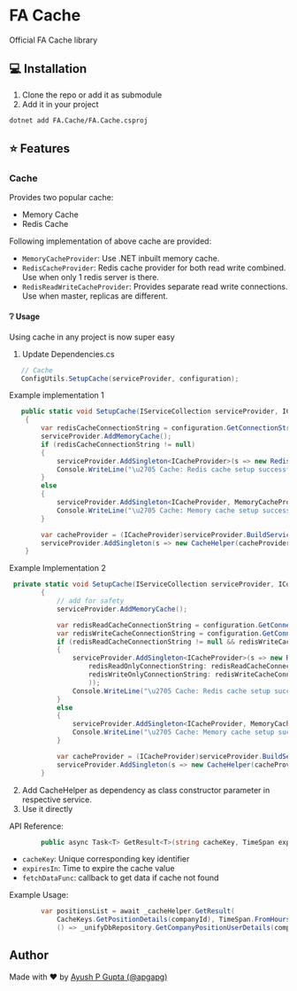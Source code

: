 # FA Cache

Official FA Cache library

## 💻 Installation

1. Clone the repo or add it as submodule
2. Add it in your project

```shell
dotnet add FA.Cache/FA.Cache.csproj
```

## ⭐ Features

### Cache

Provides two popular cache:

- Memory Cache
- Redis Cache

Following implementation of above cache are provided:

- `MemoryCacheProvider`: Use .NET inbuilt memory cache.
- `RedisCacheProvider`: Redis cache provider for both read write combined. Use when only 1 redis server is there.
- `RedisReadWriteCacheProvider`: Provides separate read write connections. Use when master, replicas are different.

#### ❔ Usage

Using cache in any project is now super easy

1. Update Dependencies.cs

```csharp
   // Cache
   ConfigUtils.SetupCache(serviceProvider, configuration);
```

Example implementation 1

```csharp
   public static void SetupCache(IServiceCollection serviceProvider, IConfiguration configuration)
    {
        var redisCacheConnectionString = configuration.GetConnectionString("RedisCache");
        serviceProvider.AddMemoryCache();
        if (redisCacheConnectionString != null)
        {
            serviceProvider.AddSingleton<ICacheProvider>(s => new RedisCacheProvider(redisCacheConnectionString));
            Console.WriteLine("\u2705 Cache: Redis cache setup successful");
        }
        else
        {
            serviceProvider.AddSingleton<ICacheProvider, MemoryCacheProvider>();
            Console.WriteLine("\u2705 Cache: Memory cache setup successful");
        }

        var cacheProvider = (ICacheProvider)serviceProvider.BuildServiceProvider().GetService(typeof(ICacheProvider));
        serviceProvider.AddSingleton(s => new CacheHelper(cacheProvider));
    }
```

Example Implementation 2

```csharp
 private static void SetupCache(IServiceCollection serviceProvider, IConfiguration configuration)
        {
            // add for safety
            serviceProvider.AddMemoryCache();

            var redisReadCacheConnectionString = configuration.GetConnectionString("RedisReadCache");
            var redisWriteCacheConnectionString = configuration.GetConnectionString("RedisWriteCache");
            if (redisReadCacheConnectionString != null && redisWriteCacheConnectionString != null)
            {
                serviceProvider.AddSingleton<ICacheProvider>(s => new RedisReadWriteCacheProvider(
                    redisReadOnlyConnectionString: redisReadCacheConnectionString,
                    redisWriteOnlyConnectionString: redisWriteCacheConnectionString
                    ));
                Console.WriteLine("\u2705 Cache: Redis cache setup successful");
            }
            else
            {
                serviceProvider.AddSingleton<ICacheProvider, MemoryCacheProvider>();
                Console.WriteLine("\u2705 Cache: Memory cache setup successful");
            }

            var cacheProvider = (ICacheProvider)serviceProvider.BuildServiceProvider().GetService(typeof(ICacheProvider));
            serviceProvider.AddSingleton(s => new CacheHelper(cacheProvider!));
        }
```

2. Add CacheHelper as dependency as class constructor parameter in respective service.
3. Use it directly

API Reference:

```csharp
        public async Task<T> GetResult<T>(string cacheKey, TimeSpan expiresIn, Func<Task<T>> fetchDataFunc)
```

- `cacheKey`: Unique corresponding key identifier
- `expiresIn`: Time to expire the cache value
- `fetchDataFunc`: callback to get data if cache not found

Example Usage: 

```csharp
        var positionsList = await _cacheHelper.GetResult(
            CacheKeys.GetPositionDetails(companyId), TimeSpan.FromHours(1),
            () => _unifyDbRepository.GetCompanyPositionUserDetails(companyId));
```

## Author

Made with ❤️ by [Ayush P Gupta (@apgapg)](https://github.com/apgapg)
